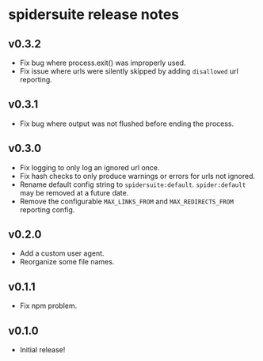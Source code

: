 spidersuite release notes
=========================

v0.3.2
-----
* Fix bug where process.exit() was improperly used.
* Fix issue where urls were silently skipped by adding `disallowed` url reporting.

v0.3.1
-----
* Fix bug where output was not flushed before ending the process.

v0.3.0
-----
* Fix logging to only log an ignored url once.
* Fix hash checks to only produce warnings or errors for urls not ignored.
* Rename default config string to `spidersuite:default`.  `spider:default` may be removed at a future date.
* Remove the configurable `MAX_LINKS_FROM` and `MAX_REDIRECTS_FROM` reporting config.

v0.2.0
-----
* Add a custom user agent.
* Reorganize some file names.

v0.1.1
-----
* Fix npm problem.

v0.1.0
-----
* Initial release!

